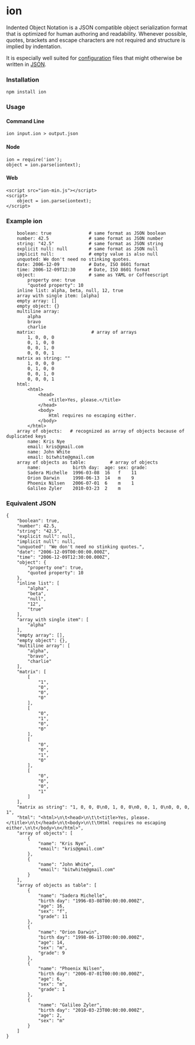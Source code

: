 ion
===

Indented Object Notation is a JSON compatible object serialization format that is optimized for human authoring and readability.
Whenever possible, quotes, brackets and escape characters are not required and structure is implied by indentation.

It is especially well suited for [configuration](blob/master/package.ion) files that might otherwise be written in [JSON](blob/master/package.json).


### Installation

	npm install ion

### Usage

#### Command Line

	ion input.ion > output.json

#### Node

	ion = require('ion');
	object = ion.parse(iontext);

#### Web

	<script src="ion-min.js"></script>
	<script>
		object = ion.parse(iontext);
	</script>

### Example ion

		boolean: true              # same format as JSON boolean
		number: 42.5               # same format as JSON number
		string: "42.5"             # same format as JSON string
		explicit null: null        # same format as JSON null
		implicit null:             # empty value is also null
		unquoted: We don't need no stinking quotes.
		date: 2006-12-09           # Date, ISO 8601 format
		time: 2006-12-09T12:30     # Date, ISO 8601 format
		object:                    # same as YAML or Coffeescript
			property one: true
			"quoted property": 10
		inline list: alpha, beta, null, 12, true
		array with single item: [alpha]
		empty array: []
		empty object: {}
		multiline array:
			alpha
			bravo
			charlie
		matrix:                     # array of arrays
			1, 0, 0, 0
			0, 1, 0, 0
			0, 0, 1, 0
			0, 0, 0, 1
		matrix as string: ""
			1, 0, 0, 0
			0, 1, 0, 0
			0, 0, 1, 0
			0, 0, 0, 1
		html:
			<html>
				<head>
					<title>Yes, please.</title>
				</head>
				<body>
					Html requires no escaping either.
				</body>
			</html>
		array of objects:	# recognized as array of objects because of duplicated keys
			name: Kris Nye
			email: kris@gmail.com
			name: John White
			email: bitwhite@gmail.com
		array of objects as table:         # array of objects
			name:            birth day:  age: sex: grade:
			Sadera Michelle  1996-03-08  16   f    11
			Orion Darwin     1998-06-13  14   m    9
			Phoenix Nilsen   2006-07-01  6    m    1
			Galileo Zyler    2010-03-23  2    m		

### Equivalent JSON

	{
        "boolean": true,
        "number": 42.5,
        "string": "42.5",
        "explicit null": null,
        "implicit null": null,
        "unquoted": "We don't need no stinking quotes.",
        "date": "2006-12-09T00:00:00.000Z",
        "time": "2006-12-09T12:30:00.000Z",
        "object": {
            "property one": true,
            "quoted property": 10
        },
        "inline list": [
            "alpha",
            "beta",
            "null",
            "12",
            "true"
        ],
        "array with single item": [
            "alpha"
        ],
        "empty array": [],
        "empty object": {},
        "multiline array": [
            "alpha",
            "bravo",
            "charlie"
        ],
        "matrix": [
            [
                "1",
                "0",
                "0",
                "0"
            ],
            [
                "0",
                "1",
                "0",
                "0"
            ],
            [
                "0",
                "0",
                "1",
                "0"
            ],
            [
                "0",
                "0",
                "0",
                "1"
            ]
        ],
        "matrix as string": "1, 0, 0, 0\n0, 1, 0, 0\n0, 0, 1, 0\n0, 0, 0, 1",
        "html": "<html>\n\t<head>\n\t\t<title>Yes, please.</title>\n\t</head>\n\t<body>\n\t\tHtml requires no escaping either.\n\t</body>\n</html>",
        "array of objects": [
            {
                "name": "Kris Nye",
                "email": "kris@gmail.com"
            },
            {
                "name": "John White",
                "email": "bitwhite@gmail.com"
            }
        ],
        "array of objects as table": [
            {
                "name": "Sadera Michelle",
                "birth day": "1996-03-08T00:00:00.000Z",
                "age": 16,
                "sex": "f",
                "grade": 11
            },
            {
                "name": "Orion Darwin",
                "birth day": "1998-06-13T00:00:00.000Z",
                "age": 14,
                "sex": "m",
                "grade": 9
            },
            {
                "name": "Phoenix Nilsen",
                "birth day": "2006-07-01T00:00:00.000Z",
                "age": 6,
                "sex": "m",
                "grade": 1
            },
            {
                "name": "Galileo Zyler",
                "birth day": "2010-03-23T00:00:00.000Z",
                "age": 2,
                "sex": "m"
            }
        ]
	}

